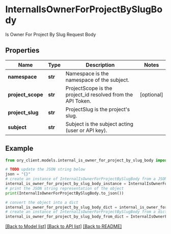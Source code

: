 # InternalIsOwnerForProjectBySlugBody

Is Owner For Project By Slug Request Body

## Properties

Name | Type | Description | Notes
------------ | ------------- | ------------- | -------------
**namespace** | **str** | Namespace is the namespace of the subject. | 
**project_scope** | **str** | ProjectScope is the project_id resolved from the API Token. | [optional] 
**project_slug** | **str** | ProjectSlug is the project&#39;s slug. | 
**subject** | **str** | Subject is the subject acting (user or API key). | 

## Example

```python
from ory_client.models.internal_is_owner_for_project_by_slug_body import InternalIsOwnerForProjectBySlugBody

# TODO update the JSON string below
json = "{}"
# create an instance of InternalIsOwnerForProjectBySlugBody from a JSON string
internal_is_owner_for_project_by_slug_body_instance = InternalIsOwnerForProjectBySlugBody.from_json(json)
# print the JSON string representation of the object
print(InternalIsOwnerForProjectBySlugBody.to_json())

# convert the object into a dict
internal_is_owner_for_project_by_slug_body_dict = internal_is_owner_for_project_by_slug_body_instance.to_dict()
# create an instance of InternalIsOwnerForProjectBySlugBody from a dict
internal_is_owner_for_project_by_slug_body_from_dict = InternalIsOwnerForProjectBySlugBody.from_dict(internal_is_owner_for_project_by_slug_body_dict)
```
[[Back to Model list]](../README.md#documentation-for-models) [[Back to API list]](../README.md#documentation-for-api-endpoints) [[Back to README]](../README.md)


